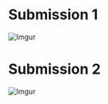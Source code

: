 # Submission 1

![Imgur](https://imgur.com/Hjwb9V6)

# Submission 2

![Imgur](https://imgur.com/D4KNwsF)
